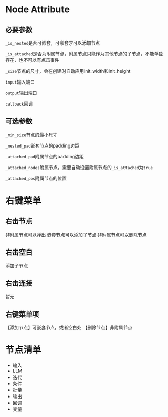 # Node Attribute

## 必要参数
`_is_nested`是否可嵌套，可嵌套才可以添加节点

`_is_attached`是否为附属节点，附属节点只能作为其他节点的子节点，不能单独存在，也不可以有点击事件

`_size`节点的尺寸，会在创建时自动应用init_width和init_height

`input`输入端口

`output`输出端口

`callback`回调

## 可选参数
`_min_size`节点的最小尺寸

`_nested_pad`嵌套节点的padding边距

`_attached_pad`附属节点的padding边距

`_attached_nodes`附属节点，需要自动设置附属节点的`_is_attached`为`true`

`_attached_pos`附属节点的位置

# 右键菜单
## 右击节点
非附属节点可以弹出
嵌套节点可以添加子节点
非附属节点可以删除节点
## 右击空白
添加子节点
## 右击连接
暂无

## 右键菜单项
【添加节点】可嵌套节点，或者空白处
【删除节点】非附属节点

# 节点清单

* 输入
* LLM
* 迭代
* 条件
* 批量
* 输出
* 回调
* 变量